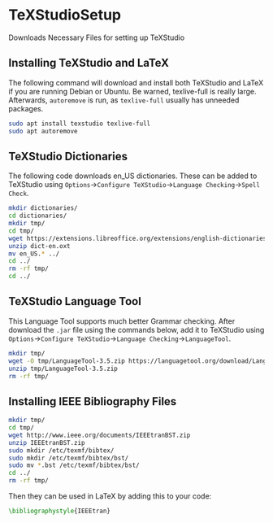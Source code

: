# TeXStudioSetup
Downloads Necessary Files for setting up TeXStudio

## Installing TeXStudio and LaTeX

The following command will download and install both TeXStudio and LaTeX if you
are running Debian or Ubuntu. Be warned, texlive-full is really large. Afterwards,
`autoremove` is run, as `texlive-full` usually has unneeded packages.

```bash
sudo apt install texstudio texlive-full
sudo apt autoremove
```

## TeXStudio Dictionaries

The following code downloads en_US dictionaries. These can be added to TeXStudio
using `Options`->`Configure TeXStudio`->`Language Checking`->`Spell Check`.

```bash
mkdir dictionaries/
cd dictionaries/
mkdir tmp/
cd tmp/
wget https://extensions.libreoffice.org/extensions/english-dictionaries/2016.09.01/@@download/file/dict-en.oxt 
unzip dict-en.oxt
mv en_US.* ../
cd ../
rm -rf tmp/
cd ../
```

## TeXStudio Language Tool
This Language Tool supports much better Grammar checking. After download the
`.jar` file using the commands below, add it to TeXStudio
using `Options`->`Configure TeXStudio`->`Language Checking`->`LanguageTool`.

```bash
mkdir tmp/
wget -O tmp/LanguageTool-3.5.zip https://languagetool.org/download/LanguageTool-3.5.zip
unzip tmp/LanguageTool-3.5.zip 
rm -rf tmp/
```

## Installing IEEE Bibliography Files

```bash
mkdir tmp/
cd tmp/
wget http://www.ieee.org/documents/IEEEtranBST.zip
unzip IEEEtranBST.zip
sudo mkdir /etc/texmf/bibtex/
sudo mkdir /etc/texmf/bibtex/bst/
sudo mv *.bst /etc/texmf/bibtex/bst/
cd ../
rm -rf tmp/
```

Then they can be used in LaTeX by adding this to your code:
```latex
\bibliographystyle{IEEEtran}
```


